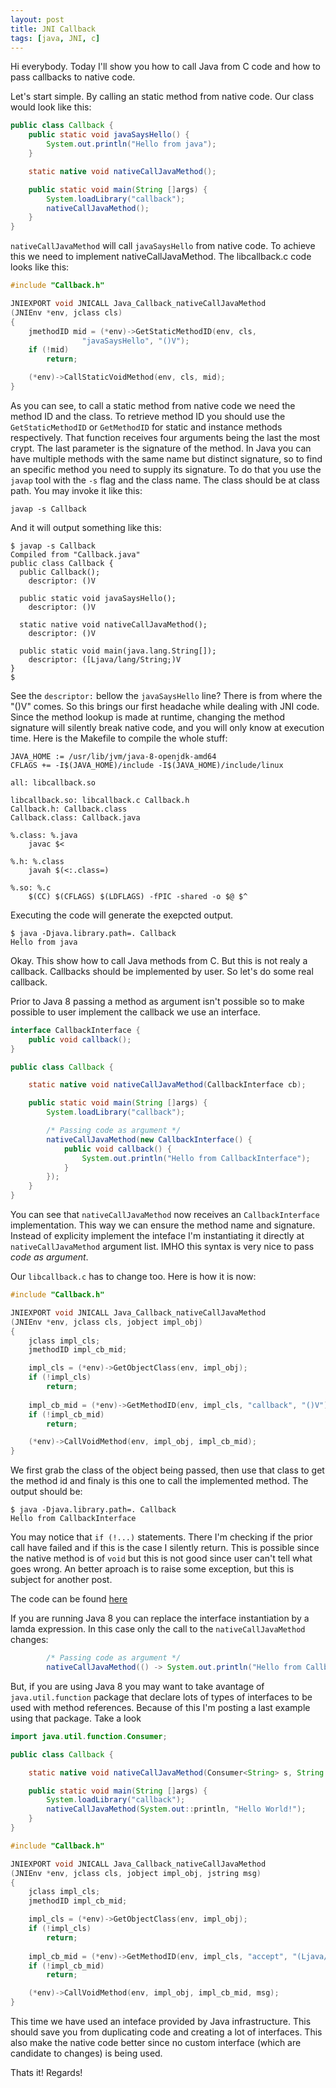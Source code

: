 ```yaml
---
layout: post
title: JNI Callback
tags: [java, JNI, c]
---
```


Hi everybody. Today I'll show you how to call Java from C code
and how to pass callbacks to native code.

Let's start simple. By calling an static method from native code.
Our class would look like this:

``` java
public class Callback {
	public static void javaSaysHello() {
		System.out.println("Hello from java");
	}

	static native void nativeCallJavaMethod();

	public static void main(String []args) {
		System.loadLibrary("callback");
		nativeCallJavaMethod();
	}
}
``` 

`nativeCallJavaMethod` will call `javaSaysHello` from native code.
To achieve this we need to implement nativeCallJavaMethod. The
libcallback.c code looks like this:

``` c
#include "Callback.h"

JNIEXPORT void JNICALL Java_Callback_nativeCallJavaMethod
(JNIEnv *env, jclass cls)
{
	jmethodID mid = (*env)->GetStaticMethodID(env, cls, 
				"javaSaysHello", "()V"); 
	if (!mid)
		return;

	(*env)->CallStaticVoidMethod(env, cls, mid);
}
```

As you can see, to call a static method from native code we need
the method ID and the class. To retrieve method ID you should
use the `GetStaticMethodID` or `GetMethodID` for static and instance
methods respectively. That function receives four arguments being
the last the most crypt. The last parameter is the signature of the
method. In Java you can have multiple methods with the same name
but distinct signature, so to find an specific method you need to
supply its signature. To do that you use the `javap` tool with
the `-s` flag and the class name. The class should be at class path.
You may invoke it like this:

```
javap -s Callback
```

And it will output something like this:

```
$ javap -s Callback
Compiled from "Callback.java"
public class Callback {
  public Callback();
    descriptor: ()V

  public static void javaSaysHello();
    descriptor: ()V

  static native void nativeCallJavaMethod();
    descriptor: ()V

  public static void main(java.lang.String[]);
    descriptor: ([Ljava/lang/String;)V
}
$ 
```

See the `descriptor:` bellow the `javaSaysHello` line? There is from where the
"()V" comes. So this brings our first headache while dealing with JNI code.
Since the method lookup is made at runtime, changing the method signature will
silently break native code, and you will only know at execution time.  Here is
the Makefile to compile the whole stuff:

```
JAVA_HOME := /usr/lib/jvm/java-8-openjdk-amd64
CFLAGS += -I$(JAVA_HOME)/include -I$(JAVA_HOME)/include/linux

all: libcallback.so

libcallback.so: libcallback.c Callback.h 
Callback.h: Callback.class
Callback.class: Callback.java

%.class: %.java
	javac $<

%.h: %.class
	javah $(<:.class=)

%.so: %.c
	$(CC) $(CFLAGS) $(LDFLAGS) -fPIC -shared -o $@ $^
```

Executing the code will generate the exepcted output.

```
$ java -Djava.library.path=. Callback
Hello from java
```

Okay. This show how to call Java methods from C. But this is
not realy a callback. Callbacks should be implemented by user.
So let's do some real callback.

Prior to Java 8 passing a method as argument isn't possible so
to make possible to user implement the callback we use an interface.

``` java
interface CallbackInterface {
	public void callback();
}

public class Callback {

	static native void nativeCallJavaMethod(CallbackInterface cb);

	public static void main(String []args) {
		System.loadLibrary("callback");

		/* Passing code as argument */
		nativeCallJavaMethod(new CallbackInterface() {
			public void callback() {
				System.out.println("Hello from CallbackInterface");
			}
		});
	}
}

```

You can see that `nativeCallJavaMethod` now receives an `CallbackInterface` implementation.
This way we can ensure the method name and signature. Instead of explicity implement the
inteface I'm instantiating it directly at `nativeCallJavaMethod` argument list. IMHO this
syntax is very nice to pass *code as argument*.

Our `libcallback.c` has to change too. Here is how it is now:

``` c
#include "Callback.h"

JNIEXPORT void JNICALL Java_Callback_nativeCallJavaMethod
(JNIEnv *env, jclass cls, jobject impl_obj) 
{
	jclass impl_cls;
	jmethodID impl_cb_mid;

	impl_cls = (*env)->GetObjectClass(env, impl_obj);
	if (!impl_cls)
		return;
	
	impl_cb_mid = (*env)->GetMethodID(env, impl_cls, "callback", "()V"); 
	if (!impl_cb_mid)
		return;

	(*env)->CallVoidMethod(env, impl_obj, impl_cb_mid);
}
```

We first grab the class of the object being passed, then use that class to get
the method id and finaly is this one to call the implemented method. The output
should be:

```
$ java -Djava.library.path=. Callback
Hello from CallbackInterface
```

You may notice that `if (!...)` statements. There I'm checking if the prior
call have failed and if this is the case I silently return. This is possible
since the native method is of `void` but this is not good since user can't
tell what goes wrong. An better aproach is to raise some exception, but this
is subject for another post.

The code can be found [here](https://gist.github.com/gkos/b29d6703d8bbc0e5b626ba56e23a0838)

If you are running Java 8 you can replace the interface instantiation
by a lamda expression. In this case only the call to the `nativeCallJavaMethod`
changes:

``` java
		/* Passing code as argument */
		nativeCallJavaMethod(() -> System.out.println("Hello from CallbackInterface"));
```

But, if you are using Java 8 you may want to take avantage of `java.util.function` package
that declare lots of types of interfaces to be used with method references. Because of
this I'm posting a last example using that package. Take a look

``` java
import java.util.function.Consumer;

public class Callback {

	static native void nativeCallJavaMethod(Consumer<String> s, String msg);

	public static void main(String []args) {
		System.loadLibrary("callback");
		nativeCallJavaMethod(System.out::println, "Hello World!");
	}
}
```

``` c
#include "Callback.h"

JNIEXPORT void JNICALL Java_Callback_nativeCallJavaMethod
(JNIEnv *env, jclass cls, jobject impl_obj, jstring msg) 
{
	jclass impl_cls;
	jmethodID impl_cb_mid;

	impl_cls = (*env)->GetObjectClass(env, impl_obj);
	if (!impl_cls)
		return;
	
	impl_cb_mid = (*env)->GetMethodID(env, impl_cls, "accept", "(Ljava/lang/Object;)V"); 
	if (!impl_cb_mid)
		return;

	(*env)->CallVoidMethod(env, impl_obj, impl_cb_mid, msg);
}
```

This time we have used an inteface provided by Java infrastructure. This should
save you from duplicating code and creating a lot of interfaces. This also make
the native code better since no custom interface (which are candidate to
changes) is being used.

Thats it!
Regards!
